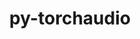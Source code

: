 ---
title: "py-torchaudio"
layout: cache
categories: [package, v0.22.0]
meta: {"versions": ["2.3.0"], "compilers": ["apple-clang@=15.0.0", "gcc@=11.4.0"], "oss": ["ubuntu22.04", "ventura"], "platforms": ["darwin", "linux"], "targets": ["aarch64", "x86_64_v3"], "stacks": ["ml-darwin-aarch64-mps", "ml-linux-x86_64-cpu", "ml-linux-x86_64-cuda", "root"], "num_specs": 3, "num_specs_by_stack": {"root": 3, "ml-darwin-aarch64-mps": 1, "ml-linux-x86_64-cuda": 1, "ml-linux-x86_64-cpu": 1}}
spec_details: [{"hash": "q2ix4bqzt2smq4zkudllranpjj5vnop5", "compiler": "apple-clang@=15.0.0", "versions": ["2.3.0"], "os": "ventura", "platform": "darwin", "target": "aarch64", "variants": ["build_system=python_pip"], "stacks": ["root", "ml-darwin-aarch64-mps"], "size": "-", "tarball": "https://binaries.spack.io/releases/v0.22.0/build_cache/darwin-ventura-aarch64/apple-clang-15.0.0/py-torchaudio-2.3.0/darwin-ventura-aarch64-apple-clang-15.0.0-py-torchaudio-2.3.0-q2ix4bqzt2smq4zkudllranpjj5vnop5.spack"}, {"hash": "dxdr2qvv2siayu54qosu7k3hb4tu32fk", "compiler": "gcc@=11.4.0", "versions": ["2.3.0"], "os": "ubuntu22.04", "platform": "linux", "target": "x86_64_v3", "variants": ["build_system=python_pip"], "stacks": ["ml-linux-x86_64-cuda", "root"], "size": "-", "tarball": "https://binaries.spack.io/releases/v0.22.0/build_cache/linux-ubuntu22.04-x86_64_v3/gcc-11.4.0/py-torchaudio-2.3.0/linux-ubuntu22.04-x86_64_v3-gcc-11.4.0-py-torchaudio-2.3.0-dxdr2qvv2siayu54qosu7k3hb4tu32fk.spack"}, {"hash": "6agkj52hriowkxnfh5qceecc2tr5nt4n", "compiler": "gcc@=11.4.0", "versions": ["2.3.0"], "os": "ubuntu22.04", "platform": "linux", "target": "x86_64_v3", "variants": ["build_system=python_pip"], "stacks": ["root", "ml-linux-x86_64-cpu"], "size": "-", "tarball": "https://binaries.spack.io/releases/v0.22.0/build_cache/linux-ubuntu22.04-x86_64_v3/gcc-11.4.0/py-torchaudio-2.3.0/linux-ubuntu22.04-x86_64_v3-gcc-11.4.0-py-torchaudio-2.3.0-6agkj52hriowkxnfh5qceecc2tr5nt4n.spack"}]
---